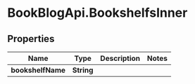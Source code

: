 # BookBlogApi.BookshelfsInner

## Properties
Name | Type | Description | Notes
------------ | ------------- | ------------- | -------------
**bookshelfName** | **String** |  | 


